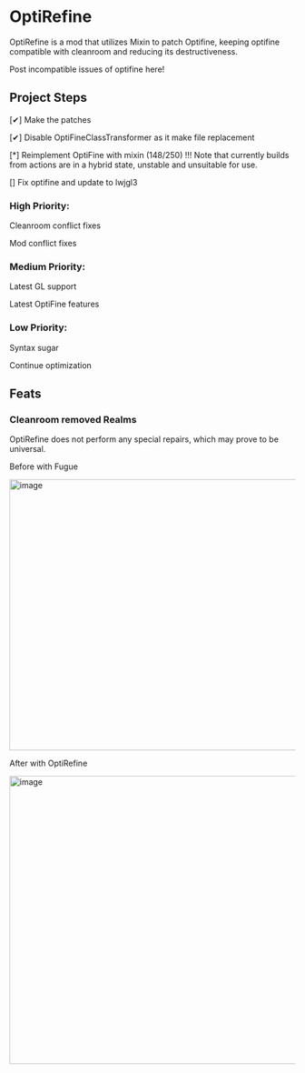 # OptiRefine
OptiRefine is a mod that utilizes Mixin to patch Optifine, keeping optifine compatible with cleanroom and reducing its destructiveness.

Post incompatible issues of optifine here!
## Project Steps

[✔] Make the patches

[✔] Disable OptiFineClassTransformer as it make file replacement

[*] Reimplement OptiFine with mixin (148/250) !!! Note that currently builds from actions are in a hybrid state, unstable and unsuitable for use.

[] Fix optifine and update to lwjgl3

### High Priority:

Cleanroom conflict fixes

Mod conflict fixes

### Medium Priority:

Latest GL support

Latest OptiFine features

### Low Priority:

Syntax sugar

Continue optimization

## Feats

### Cleanroom removed Realms

OptiRefine does not perform any special repairs, which may prove to be universal.

Before with Fugue

<img width="851" height="477" alt="image" src="https://github.com/user-attachments/assets/9ac12224-b8dd-42f0-ba33-2975854a0fef" />

After with OptiRefine

<img width="833" height="507" alt="image" src="https://github.com/user-attachments/assets/2c701e4b-1325-4b61-a5c7-5308e7d34528" />


